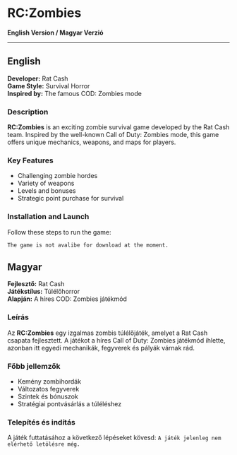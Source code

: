 # RC:Zombies

**English Version / Magyar Verzió**

---

## English

**Developer:** Rat Cash  
**Game Style:** Survival Horror  
**Inspired by:** The famous COD: Zombies mode

### Description

**RC:Zombies** is an exciting zombie survival game developed by the Rat Cash team. Inspired by the well-known Call of Duty: Zombies mode, this game offers unique mechanics, weapons, and maps for players.

### Key Features

- Challenging zombie hordes
- Variety of weapons
- Levels and bonuses
- Strategic point purchase for survival

### Installation and Launch

Follow these steps to run the game:
   ```bash
   The game is not avalibe for download at the moment.
   ```


## Magyar

**Fejlesztő:** Rat Cash<br>
**Játékstílus:** Túlélőhorror<br>
**Alapján:** A híres COD: Zombies játékmód<br>

### Leírás
Az **RC:Zombies** egy izgalmas zombis túlélőjáték, amelyet a Rat Cash csapata fejlesztett. A játékot a híres Call of Duty: Zombies játékmód ihlette, azonban itt egyedi mechanikák, fegyverek és pályák várnak rád.

### Főbb jellemzők

- Kemény zombihordák
- Változatos fegyverek
- Szintek és bónuszok
- Stratégiai pontvásárlás a túléléshez
  
### Telepítés és indítás
A játék futtatásához a következő lépéseket kövesd:
    ```
    A játék jelenleg nem elérhető letölésre még.
    ```
    
